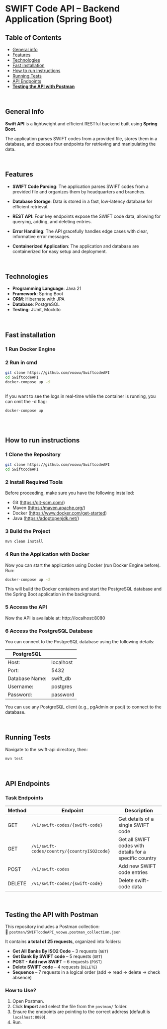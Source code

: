 # SWIFT Code API – Backend Application (Spring Boot)

## Table of Contents
* [General info](#general-info)
* [Features](#features)
* [Technologies](#technologies)
* [Fast installation](#fast-installation)
* [How to run instructions](#how-to-run-instructions)
* [Running Tests](#running-tests)
* [API Endpoints](#api-endpoints)
* [**Testing the API with Postman**](#testing-the-api-with-postman)


<br>


## General Info
**Swift API** is a lightweight and efficient RESTful backend built using **Spring Boot**.

The application parses SWIFT codes from a provided file, stores them in a database, and exposes four endpoints for retrieving and manipulating the data.

<br>


## Features  


-  **SWIFT Code Parsing**: The application parses SWIFT codes from a provided file and organizes them by headquarters and branches.

-  **Database Storage**: Data is stored in a fast, low-latency database for efficient retrieval.

-  **REST API**: Four key endpoints expose the SWIFT code data, allowing for querying, adding, and deleting entries.

-  **Error Handling**: The API gracefully handles edge cases with clear, informative error messages.

-  **Containerized Application**: The application and database are containerized for easy setup and deployment.



<br>

##  Technologies  

- **Programming Language**: Java 21
- **Framework**: Spring Boot  
- **ORM**: Hibernate with JPA  
- **Database**: PostgreSQL
- **Testing**: JUnit, Mockito



<br>

##  Fast installation  

### 1️ Run Docker Engine

### 2️ Run in cmd
```sh
git clone https://github.com/voowu/SwiftcodeAPI
cd SwiftcodeAPI
docker-compose up -d
 
```

If you want to see the logs in real-time while the container is running, you can omit the -d flag:

```sh
docker-compose up
 
```


<br>

##  How to run instructions

### 1️ Clone the Repository
```sh
git clone https://github.com/voowu/SwiftcodeAPI
cd SwiftcodeAPI
```
### 2️ Install Required Tools
Before proceeding, make sure you have the following installed:

- Git (https://git-scm.com/)
- Maven (https://maven.apache.org/)
- Docker (https://www.docker.com/get-started)
- Java (https://adoptopenjdk.net/)

### 3️ Build the Project
```sh
mvn clean install
```

### 4️ Run the Application with Docker
Now you can start the application using Docker (run Docker Engine before). Run:

```sh
docker-compose up -d
```
This will build the Docker containers and start the PostgreSQL database and the Spring Boot application in the background.

### 5️ Access the API
Now the API is available at:
http://localhost:8080

### 6️ Access the PostgreSQL Database
You can connect to the PostgreSQL database using the following details:

| PostgreSQL           |                        |
|-----------------|------------------------|
| Host: | localhost  |         
| Port:	  | 5432  |         
| Database Name:	  | swift_db          |      
| Username:   	  | postgres    |      
| Password:	    | password |

You can use any PostgreSQL client (e.g., pgAdmin or psql) to connect to the database.

<br>

##  Running Tests
Navigate to the swift-api directory, then:
```sh
mvn test
```

<br>

##  API Endpoints  
###  Task Endpoints  
| Method | Endpoint                                    | Description                                              |
|--------|---------------------------------------------|----------------------------------------------------------|
| GET    | `/v1/swift-codes/{swift-code}`              | Get details of a single SWIFT code                       |
| GET    | `/v1/swift-codes/country/{countryISO2code}` | Get all SWIFT codes with details for a specific country  |
| POST   | `/v1/swift-codes`                           | Add new SWIFT code entries                               |
| DELETE | `/v1/swift-codes/{swift-code}`              | Delete swift-code data                                   |


<br>

##  Testing the API with Postman

This repository includes a Postman collection:  
📁 `postman/SWIFTcodeAPI_voowu.postman_collection.json`

It contains **a total of 25 requests**, organized into folders:

- **Get All Banks By ISO2 Code** – 3 requests (`GET`)
- **Get Bank By SWIFT code** – 5 requests (`GET`)
- **POST - Add new SWIFT** – 6 requests (`POST`)
- **Delete SWIFT code** – 4 requests (`DELETE`)
- **Sequence** – 7 requests in a logical order (add → read → delete → check absence)

### How to Use?

1. Open Postman.
2. Click **Import** and select the file from the `postman/` folder.
3. Ensure the endpoints are pointing to the correct address (default is `localhost:8080`).
4. Run.

  
<br>

<br>

